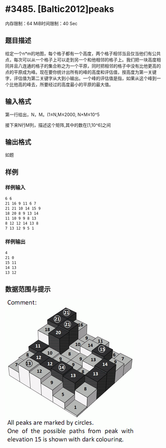 # #3485. [Baltic2012]peaks

内存限制：64 MiB时间限制：40 Sec

## 题目描述

给定一个n*m的地图，每个格子都有一个高度，两个格子相邻当且仅当他们有公共点，每次可以从一个格子上可以走到另一个和他相邻的格子上。我们把一块高度相同并且八连通的格子的集合称之为一个平原，同时把相邻的格子中没有比他更高的点的平原成为峰。现在要你统计出所有的峰的高度和评估值，按高度为第一关键字，评估值为第二关键字从大到小输出。一个峰的评估值是指，如果从这个峰到一个比他高的峰去，所要经过的高度最小的平原的最大值。

## 输入格式

第一行给出，N，M。(1&le;N,M&le;2000, N&times;M&le;10^5

接下来N行M列，描述这个矩阵,其中的数在[1,10^6]之间

## 输出格式

如题

## 样例

### 样例输入

    
    6 6 
    21 16 9 11 6 7 
    21 21 10 14 15 9 
    18 20 8 9 13 14 
    11 10 9 9 8 13 
    8 12 12 14 13 8 
    7 13 12 9 5 1 
    

### 样例输出

    
    4 
    21 0 
    15 11 
    14 13 
    13 12 
    

## 数据范围与提示

![](upload/201403/11(3).jpg)
